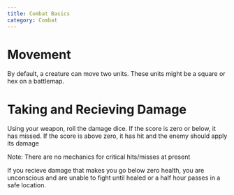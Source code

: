 ```yaml
---
title: Combat Basics
category: Combat
---
```


# Movement

By default, a creature can move two units. These units might be a square or hex on a battlemap.

# Taking and Recieving Damage

Using your weapon, roll the damage dice. If the score is zero or below, it has missed. If the score is above zero, it has hit and the enemy should apply its damage

Note: There are no mechanics for critical hits/misses at present

If you recieve damage that makes you go below zero health, you are unconscious and are unable to fight until healed or a half hour passes in a safe location.